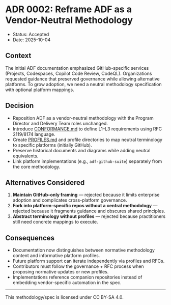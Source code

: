# ADR 0002: Reframe ADF as a Vendor-Neutral Methodology

- Status: Accepted
- Date: 2025-10-04

## Context

The initial ADF documentation emphasized GitHub-specific services (Projects, Codespaces, Copilot Code Review, CodeQL). Organizations requested guidance that preserved governance while allowing alternative platforms. To grow adoption, we need a neutral methodology specification with optional platform mappings.

## Decision

- Reposition ADF as a vendor-neutral methodology with the Program Director and Delivery Team roles unchanged.
- Introduce [CONFORMANCE.md](../CONFORMANCE.md) to define L1–L3 requirements using RFC 2119/8174 language.
- Create [PROFILES.md](../PROFILES.md) and profile directories to map neutral terminology to specific platforms (initially GitHub).
- Preserve historical documents and diagrams while adding neutral equivalents.
- Link platform implementations (e.g., `adf-github-suite`) separately from the core methodology.

## Alternatives Considered

1. **Maintain GitHub-only framing** — rejected because it limits enterprise adoption and complicates cross-platform governance.
2. **Fork into platform-specific repos without a central methodology** — rejected because it fragments guidance and obscures shared principles.
3. **Abstract terminology without profiles** — rejected because practitioners still need concrete mappings to execute.

## Consequences

- Documentation now distinguishes between normative methodology content and informative platform profiles.
- Future platform support can iterate independently via profiles and RFCs.
- Contributors must follow the governance + RFC process when proposing normative updates or new profiles.
- Implementations reference companion repositories instead of embedding vendor-specific automation in the spec.

---

This methodology/spec is licensed under CC BY-SA 4.0.
